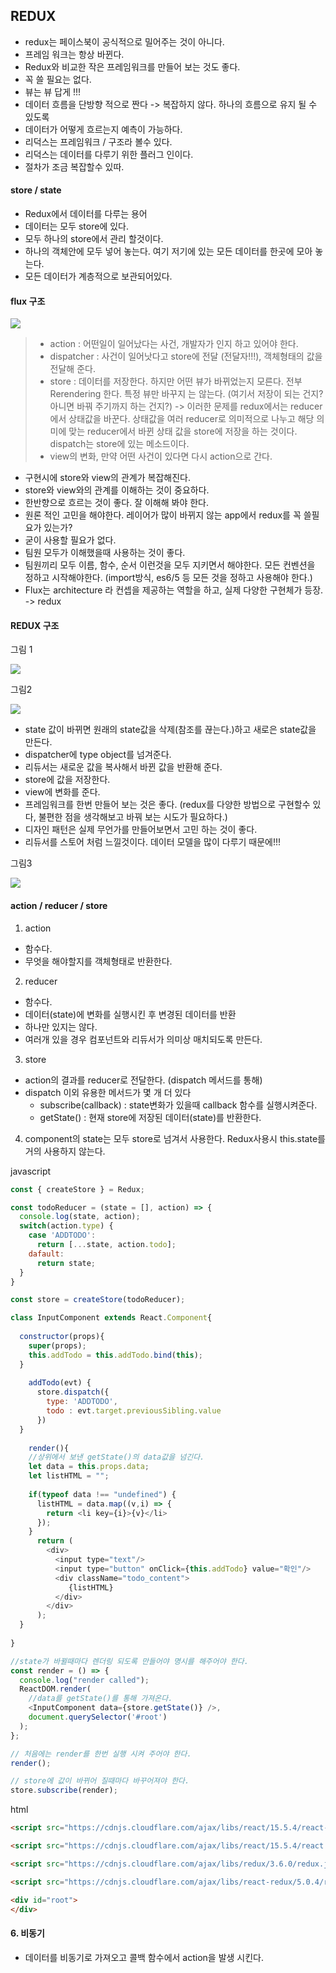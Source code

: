 ## REDUX

- redux는 페이스북이 공식적으로 밀어주는 것이 아니다.
- 프레임 워크는 항상 바뀐다. 
- Redux와 비교한 작은 프레임워크를 만들어 보는 것도 좋다.
- 꼭 쓸 필요는 없다.
- 뷰는 뷰 답게 !!!
- 데이터 흐름을 단방향 적으로 짠다 -> 복잡하지 않다. 하나의 흐름으로 유지 될 수 있도록
- 데이터가 어떻게 흐르는지 예측이 가능하다.
- 리덕스는 프레임워크 / 구조라 볼수 있다.
- 리덕스는 데이터를 다루기 위한 플러그 인이다.
- 절차가 조금 복잡할수 있따.

#### store / state
- Redux에서 데이터를 다루는 용어
- 데이터는 모두 store에 있다.
- 모두 하나의 store에서 관리 할것이다.
- 하나의 객체안에 모두 넣어 놓는다. 여기 저기에 있는 모든 데이터를 한곳에 모아 놓는다.
- 모든 데이터가 계층적으로 보관되어있다.

#### flux 구조
<img src="https://i0.wp.com/developer.dramancompany.com/wp-content/uploads/2016/03/flux-react-e1457457631952.png" />

> - action : 어떤일이 일어났다는 사건, 개발자가 인지 하고 있어야 한다. 
> - dispatcher : 사건이 일어낫다고 store에 전달 (전달자!!!), 객체형태의 값을 전달해 준다. 
> - store : 데이터를 저장한다. 하지만 어떤 뷰가 바뀌었는지 모른다. 전부 Rerendering 한다. 특정 뷰만 바꾸지 는 않는다. (여기서 저장이 되는 건지? 아니면 바꿔 주기까지 하는 건지?) -> 이러한 문제를 redux에서는 reducer에서 상태값을 바꾼다. 상태값을 여러 reducer로 의미적으로 나누고 해당 의미에 맞는 reducer에서 바뀐 상태 값을 store에 저장을 하는 것이다. dispatch는 store에 있는 메소드이다.
> - view의 변화, 만약 어떤 사건이 있다면 다시 action으로 간다.

- 구현시에 store와 view의 관계가 복잡해진다. 
- store와 view와의 관계를 이해하는 것이 중요하다.
- 한반향으로 흐르는 것이 좋다. 잘 이해해 봐야 한다.
- 원론 적인 고민을 해야한다. 레이어가 많이 바뀌지 않는 app에서 redux를 꼭 쓸필요가 있는가?
- 굳이 사용할 필요가 없다. 
- 팀원 모두가 이해했을때 사용하는 것이 좋다.
- 팀원끼리 모두 이름, 함수, 순서 이런것을 모두 지키면서 해야한다. 모든 컨벤션을 정하고 시작해야한다. (import방식, es6/5 등 모든 것을 정하고 사용해야 한다.)
- Flux는 architecture 라 컨셉을 제공하는 역할을 하고, 실제 다양한 구현체가 등장. -> redux

#### REDUX 구조

그림 1

<img src="../images/redux.png" />

그림2

<img src="../images/redux1.png" />

- state 값이 바뀌면 원래의 state값을 삭제(참조를 끊는다.)하고 새로은 state값을 만든다.
- dispatcher에 type object를 넘겨준다.
- 리듀서는 새로운 값을 복사해서 바뀐 값을 반환해 준다.
- store에 값을 저장한다.
- view에 변화를 준다.
- 프레임워크를 한번 만들어 보는 것은 좋다. (redux를 다양한 방법으로 구현할수 있다, 불편한 점을 생각해보고 바꿔 보는 시도가 필요하다.)
- 디자인 패턴은 실제 무언가를 만들어보면서 고민 하는 것이 좋다.
- 리듀서를 스토어 처럼 느낄것이다. 데이터 모델을 많이 다루기 때문에!!!

그림3

<img src="../images/redux2.png" />


#### action / reducer / store

1. action
  - 함수다.
  - 무엇을 해야할지를 객체형태로 반환한다.
2. reducer
  - 함수다.
  - 데이터(state)에 변화를 실행시킨 후 변경된 데이터를 반환
  - 하나만 있지는 않다. 
  - 여러개 있을 경우 컴포넌트와 리듀서가 의미상 매치되도록 만든다.
3. store
  - action의 결과를 reducer로 전달한다. (dispatch 메서드를 통해)
  - dispatch 이외 유용한 메서드가 몇 개 더 있다
      - subscribe(callback) : state변화가 있을때 callback 함수를 실행시켜준다. 
      - getState() : 현재 store에 저장된 데이터(state)를 반환한다.
4. component의 state는 모두 store로 넘겨서 사용한다. Redux사용시 this.state를 거의 사용하지 않는다.


javascript
~~~Javascript
const { createStore } = Redux;

const todoReducer = (state = [], action) => {
  console.log(state, action);
  switch(action.type) {
    case 'ADDTODO':
      return [...state, action.todo];
    dafault: 
      return state;
  }
}

const store = createStore(todoReducer);

class InputComponent extends React.Component{
  
  constructor(props){
    super(props);
    this.addTodo = this.addTodo.bind(this);
  }
  
    addTodo(evt) {
      store.dispatch({
        type: 'ADDTODO',
        todo : evt.target.previousSibling.value
      })            
  }
  
    render(){
    //상위에서 보낸 getState()의 data값을 넘긴다. 
    let data = this.props.data;
    let listHTML = "";
    
    if(typeof data !== "undefined") {
      listHTML = data.map((v,i) => {
        return <li key={i}>{v}</li>
      });
    }
      return (
        <div>
          <input type="text"/>
          <input type="button" onClick={this.addTodo} value="확인"/>
          <div className="todo_content">
             {listHTML}
          </div>
        </div>
      );
  }
  
}

//state가 바뀔때마다 렌더링 되도록 만들어야 명시를 해주어야 한다.
const render = () => {
  console.log("render called");
  ReactDOM.render(
    //data를 getState()를 통해 가져온다.
    <InputComponent data={store.getState()} />,
    document.querySelector('#root')
  );
};

// 처음에는 render를 한번 실행 시켜 주어야 한다.
render();

// store에 값이 바뀌어 질때마다 바꾸어져야 한다.
store.subscribe(render);
~~~


html
~~~html
<script src="https://cdnjs.cloudflare.com/ajax/libs/react/15.5.4/react-dom.js"></script>

<script src="https://cdnjs.cloudflare.com/ajax/libs/react/15.5.4/react.js"></script>

<script src="https://cdnjs.cloudflare.com/ajax/libs/redux/3.6.0/redux.js"></script>

<script src="https://cdnjs.cloudflare.com/ajax/libs/react-redux/5.0.4/react-redux.js"></script>

<div id="root">
</div>
~~~

#### 6. 비동기
- 데이터를 비동기로 가져오고 콜백 함수에서 action을 발생 시킨다.
